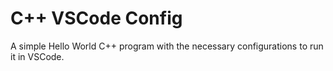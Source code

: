 # C++ VSCode Config

A simple Hello World C++ program with the necessary configurations to run it in VSCode.
